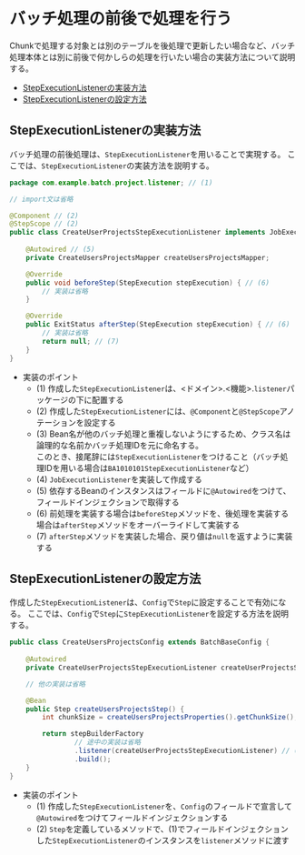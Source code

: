 # バッチ処理の前後で処理を行う

Chunkで処理する対象とは別のテーブルを後処理で更新したい場合など、バッチ処理本体とは別に前後で何かしらの処理を行いたい場合の実装方法について説明する。

- [StepExecutionListenerの実装方法](#stepexecutionlistenerの実装方法)
- [StepExecutionListenerの設定方法](#stepexecutionlistenerの設定方法)

## StepExecutionListenerの実装方法

バッチ処理の前後処理は、`StepExecutionListener`を用いることで実現する。
ここでは、`StepExecutionListener`の実装方法を説明する。

```java
package com.example.batch.project.listener; // (1)

// import文は省略

@Component // (2)
@StepScope // (2)
public class CreateUserProjectsStepExecutionListener implements JobExecutionListener { // (3), (4)
    
    @Autowired // (5)
    private CreateUsersProjectsMapper createUsersProjectsMapper;

    @Override
    public void beforeStep(StepExecution stepExecution) { // (6)
        // 実装は省略
    }

    @Override
    public ExitStatus afterStep(StepExecution stepExecution) { // (6)
        // 実装は省略
        return null; // (7)
    }
}
```

- 実装のポイント
    - (1) 作成した`StepExecutionListener`は、<ドメイン>.<機能>.`listener`パッケージの下に配置する
    - (2) 作成した`StepExecutionListener`には、`@Component`と`@StepScope`アノテーションを設定する
    - (3) Bean名が他のバッチ処理と重複しないようにするため、クラス名は論理的な名前かバッチ処理IDを元に命名する。  
      このとき、接尾辞には`StepExecutionListener`をつけること（バッチ処理IDを用いる場合は`BA1010101StepExecutionListener`など）
    - (4) `JobExecutionListener`を実装して作成する
    - (5) 依存するBeanのインスタンスはフィールドに`@Autowired`をつけて、フィールドインジェクションで取得する
    - (6) 前処理を実装する場合は`beforeStep`メソッドを、後処理を実装する場合は`afterStep`メソッドをオーバーライドして実装する
    - (7) `afterStep`メソッドを実装した場合、戻り値は`null`を返すように実装する

## StepExecutionListenerの設定方法

作成した`StepExecutionListener`は、`Config`で`Step`に設定することで有効になる。
ここでは、`Config`で`Step`に`StepExecutionListener`を設定する方法を説明する。

```java
public class CreateUsersProjectsConfig extends BatchBaseConfig {
    
    @Autowired
    private CreateUserProjectsStepExecutionListener createUserProjectsStepExecutionListener; // (1)

    // 他の実装は省略

    @Bean
    public Step createUsersProjectsStep() {
        int chunkSize = createUsersProjectsProperties().getChunkSize();

        return stepBuilderFactory
                // 途中の実装は省略
                .listener(createUserProjectsStepExecutionListener) // (2)
                .build();
    }
}
```

- 実装のポイント
    - (1) 作成した`StepExecutionListener`を、`Config`のフィールドで宣言して`@Autowired`をつけてフィールドインジェクションする
    - (2) `Step`を定義しているメソッドで、(1)でフィールドインジェクションした`StepExecutionListener`のインスタンスを`listener`メソッドに渡す
